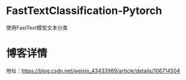 # FastTextClassification-Pytorch
使用FastText模型文本分类
# 博客详情
地址：https://blog.csdn.net/weixin_43433969/article/details/106714504
